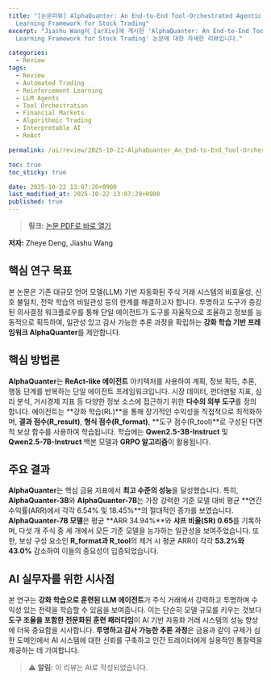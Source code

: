 ```yaml
---
title: "[논문리뷰] AlphaQuanter: An End-to-End Tool-Orchestrated Agentic Reinforcement
  Learning Framework for Stock Trading"
excerpt: "Jiashu Wang이 [arXiv]에 게시한 'AlphaQuanter: An End-to-End Tool-Orchestrated Agentic Reinforcement
  Learning Framework for Stock Trading' 논문에 대한 자세한 리뷰입니다."

categories:
  - Review
tags:
  - Review
  - Automated Trading
  - Reinforcement Learning
  - LLM Agents
  - Tool Orchestration
  - Financial Markets
  - Algorithmic Trading
  - Interpretable AI
  - ReAct

permalink: /ai/review/2025-10-22-AlphaQuanter_An_End-to-End_Tool-Orchestrated_Agentic_Reinforcement_Learning_Framework_for_Stock_Trading/

toc: true
toc_sticky: true

date: 2025-10-22 13:07:20+0900
last_modified_at: 2025-10-22 13:07:20+0900
published: true
---
```

> **링크:** [논문 PDF로 바로 열기](https://arxiv.org/abs/2510.14264)

**저자:** Zheye Deng, Jiashu Wang



## 핵심 연구 목표
본 논문은 기존 대규모 언어 모델(LLM) 기반 자동화된 주식 거래 시스템의 비효율성, 신호 불일치, 전략 학습의 비일관성 등의 한계를 해결하고자 합니다. 투명하고 도구가 증강된 의사결정 워크플로우를 통해 단일 에이전트가 도구를 자율적으로 조율하고 정보를 능동적으로 획득하여, 일관성 있고 감사 가능한 추론 과정을 확립하는 **강화 학습 기반 프레임워크 AlphaQuanter**를 제안합니다.

## 핵심 방법론
**AlphaQuanter**는 **ReAct-like 에이전트** 아키텍처를 사용하여 계획, 정보 획득, 추론, 행동 단계를 반복하는 단일 에이전트 프레임워크입니다. 시장 데이터, 펀더멘털 지표, 심리 분석, 거시경제 지표 등 다양한 정보 소스에 접근하기 위한 **다수의 외부 도구**를 정의합니다. 에이전트는 **강화 학습(RL)**을 통해 장기적인 수익성을 직접적으로 최적화하며, **결과 점수(R_result)**, **형식 점수(R_format)**, **도구 점수(R_tool)**로 구성된 다면적 보상 함수를 사용하여 학습됩니다. 학습에는 **Qwen2.5-3B-Instruct** 및 **Qwen2.5-7B-Instruct** 백본 모델과 **GRPO 알고리즘**이 활용됩니다.

## 주요 결과
**AlphaQuanter**는 핵심 금융 지표에서 **최고 수준의 성능**을 달성했습니다. 특히, **AlphaQuanter-3B**와 **AlphaQuanter-7B**는 가장 강력한 기준 모델 대비 평균 **연간 수익률(ARR)에서 각각 6.54% 및 18.45%**의 절대적인 증가를 보였습니다. **AlphaQuanter-7B 모델**은 평균 **ARR 34.94%**와 **샤프 비율(SR) 0.65**를 기록하며, 다섯 개 주식 중 세 개에서 모든 기준 모델을 능가하는 일관성을 보여주었습니다. 또한, 보상 구성 요소인 **R_format과 R_tool**의 제거 시 평균 ARR이 각각 **53.2%와 43.0%** 감소하여 이들의 중요성이 입증되었습니다.

## AI 실무자를 위한 시사점
본 연구는 **강화 학습으로 훈련된 LLM 에이전트**가 주식 거래에서 강력하고 투명하며 수익성 있는 전략을 학습할 수 있음을 보여줍니다. 이는 단순히 모델 규모를 키우는 것보다 **도구 조율을 포함한 전문화된 훈련 패러다임**이 AI 기반 자동화 거래 시스템의 성능 향상에 더욱 중요함을 시사합니다. **투명하고 감사 가능한 추론 과정**은 금융과 같이 규제가 심한 도메인에서 AI 시스템에 대한 신뢰를 구축하고 인간 트레이더에게 실용적인 통찰력을 제공하는 데 기여합니다.

> ⚠️ **알림:** 이 리뷰는 AI로 작성되었습니다.